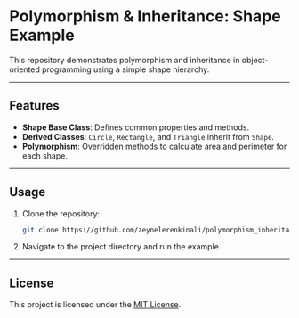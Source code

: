 # Polymorphism & Inheritance: Shape Example

This repository demonstrates polymorphism and inheritance in object-oriented programming using a simple shape hierarchy.

---

## Features

- **Shape Base Class**: Defines common properties and methods.
- **Derived Classes**: `Circle`, `Rectangle`, and `Triangle` inherit from `Shape`.
- **Polymorphism**: Overridden methods to calculate area and perimeter for each shape.

---

## Usage

1. Clone the repository:
   ```bash
   git clone https://github.com/zeynelerenkinali/polymorphism_inheritance_shape.git
   ```
2. Navigate to the project directory and run the example.

---

## License

This project is licensed under the [MIT License](https://opensource.org/licenses/MIT).
